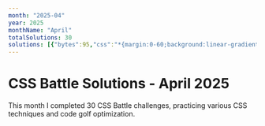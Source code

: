 ```yaml
---
month: "2025-04"
year: 2025
monthName: "April"
totalSolutions: 30
solutions: [{"bytes":95,"css":"*{margin:0-60;background:linear-gradient(90deg,#EAC049 290px,#51A499 0);*{margin:60-60;scale:-1","date":"2025-04-01","difficulty":"hard","has_image":false,"screenshot":"","target":91},{"bytes":191,"css":"*{background:#5A9F48;border:0 solid#394257;border-top-width:80;margin:70 100;*{border-inline-width:30px;margin:-5 55;padding:45 0;p{border-width:30;border-radius:50%;margin:-200-65;padding:50","date":"2025-04-02","difficulty":"medium","has_image":false,"screenshot":"","target":92},{"bytes":188,"css":"*{background:var(--b,#F5E3B5);*{--b:#469DBA;margin:90 120;p{position:fixed;border-radius:1in;margin:20-40;padding:40;+p{margin:20 120;--b:#F5E3B5;+p{--b:#469DBA;padding:20 80;margin:40 140","date":"2025-04-03","difficulty":"medium","has_image":false,"screenshot":"","target":93},{"bytes":180,"css":"html,p{background:#FEE;border:30px solid#56AE68;border-radius:0 1in 1in 0;margin:45 80 115;p{position:fixed;padding:35 90;margin:72-38;border-radius:0 70px 0 0;border-width:30 30 0","date":"2025-04-04","difficulty":"medium","has_image":false,"screenshot":"","target":94},{"bytes":196,"css":"*{background:radial-gradient(circle,#DE6B67 75px,#E8AD6D 0);p{position:fixed;padding:10 100;margin:132 92;background:linear-gradient(90deg,#E8AD6D 20px,#DE6B67 0)90px;rotate:45deg;+p{rotate:-45deg","date":"2025-04-05","difficulty":"medium","has_image":false,"screenshot":"","target":95},{"bytes":169,"css":"*{background:var(--b,#2A2753);margin:0;p{width:200;height:200;--b:#C3C441;clip-path:polygon(0 0,100%0,100%105px,50%195px,0 105px);+p{margin:-100 200;scale:-1;--b:#E25C57","date":"2025-04-06","difficulty":"medium","has_image":false,"screenshot":"","target":96},{"bytes":179,"css":"*{background:#FCEBEB;p{position:fixed;color:#8E2C88;background:#8E2C88;margin:106 180;padding:36 12;box-shadow:-88px 0,88px 0,var(--b,88px)0;+p{margin:154 136;padding:12;--b:176px","date":"2025-04-07","difficulty":"medium","has_image":false,"screenshot":"","target":97},{"bytes":325,"css":"*{background:#14576B;margin:12 62;border:20px solid#5A9F48;+*{margin:14;padding:50;p{color:14576B;margin:-36;border-width:70;box-shadow:120px 120px,-120px 120px,120px -120px,-120px -120px;a{position:fixed;border-color:#14576B;margin:-150-70;box-shadow:100px 0,180px 80px,180px 180px,100px 260px,0 260px,-80px 180px,-80px 80px","date":"2025-04-08","difficulty":"easy","has_image":false,"screenshot":"","target":98},{"bytes":233,"css":"*{position:fixed;background:#F58220;border:solid#fff;border-width:var(--b,20);margin:80 50;padding:50 130;*{background:radial-gradient(1q,#F58220 90px,#0000 0);margin:-70-150;padding:70 150;--b:0;p{margin:-10-150;padding:0 140;--b:10","date":"2025-04-09","difficulty":"easy","has_image":false,"screenshot":"","target":99},{"bytes":129,"css":"p{margin:52 22;padding:98;background:#BDC8D1;+p{padding:70 170;margin:-268 2;border:20px solid#fff;+p{margin:88 122;padding:70 50","date":"2025-04-10","difficulty":"medium","has_image":false,"screenshot":"","target":100},{"bytes":242,"css":"*{--b:#D96C7B;margin:110 190;translate:58q 110px;box-shadow:var(--a,-10px)0;color:8D424D}p{padding:70 50;--b:#D96C7B;translate:-296q -140px;+[a]{margin:-250 140;padding:70 50;--b:#8D424D;border-radius:1in 1in 0 0;--a:95q;color:D96C7B\n\u0026lt;/style\u0026gt;","date":"2025-04-11","difficulty":"easy","has_image":false,"screenshot":"","target":101},{"bytes":177,"css":"*{background:var(--b,#E3CC9E);+*{--b:#995757;margin:40 50;border-radius:50%/21q;p{padding:20;--b:#fff;border-radius:50%;+p{--b:#6C3232;translate:32q -74q;width:100;padding:10 20","date":"2025-04-12","difficulty":"medium","has_image":false,"screenshot":"","target":102},{"bytes":139,"css":"\u0026amp;{background:#E3CC9E;*{background:#2A2753;margin:125 150;translate:58q;border-radius:1in;box-shadow:-180q 0#2A2753}p{margin:0 55;padding:25","date":"2025-04-13","difficulty":"medium","has_image":false,"screenshot":"","target":103},{"bytes":225,"css":"\u0026amp;{background:#343400;*{background:#469DBA;margin:70 75;border-radius:50%var(--r,50%)}p{padding:50;--r:0;margin:15;translate:0 42q;+p{color:343400;--r:;padding:15;translate:-32q -53q;margin:0 110;box-shadow:106q 0,32q 0,-42q 0","date":"2025-04-14","difficulty":"easy","has_image":false,"screenshot":"","target":104},{"bytes":308,"css":"\u0026amp;{background:#4C3AB3;*{background:var(--b,#D96E9F);margin:30 100;border-radius:105q 105q 0 0}p{border:solid#4C3AB3;border-width:var(--i,10 10 0);padding:85 60;translate:-74q 32q;+p{position:fixed;translate:-30px -170px;padding:80 20;--b:#4C3AB3;+p{border-radius:50%;--i:0;padding:20;margin:40 110;--b:#D96E9F","date":"2025-04-15","difficulty":"easy","has_image":false,"screenshot":"","target":105},{"bytes":192,"css":"*{background:#4FC1AD;border:5ch solid#4C455B;margin:50 20;*{position:fixed;padding:85 60;margin:-90 40;background:#0000;border-image:linear-gradient(#4C455B 16.5q,#4FC1AD 0 78q,#4C455B 0)1 100","date":"2025-04-16","difficulty":"medium","has_image":false,"screenshot":"","target":106},{"bytes":246,"css":"\u0026amp;{background:#D96C7B;margin:-174 -108}p{position:fixed;background:radial-gradient(1q,#fff var(--q,127q),#0000);clip-path:polygon(0 0,50%0,50%50%,0 50%);width:600;height:600;+p{rotate:90deg;--q:5em;+p{rotate:180deg;--q:5ch;+p{rotate:270deg;--q:5vw","date":"2025-04-17","difficulty":"easy","has_image":false,"screenshot":"","target":107},{"bytes":129,"css":"\u0026amp;{background:#2D3464;*{background:radial-gradient(1q at 100%,#0000 40px,#D9D9D9 0 60px,#646DAB 0 80px,#0000);margin:70 200 70 120","date":"2025-04-18","difficulty":"medium","has_image":false,"screenshot":"","target":108},{"bytes":132,"css":"\u0026amp;{border:solid#FEFAED;border-width:60 80;background:#F9D9BF;*{margin:0 180 90 0;background:#D4A29F;color:D4A29F;box-shadow:45vw 30vh","date":"2025-04-19","difficulty":"medium","has_image":false,"screenshot":"","target":109},{"bytes":160,"css":"\u0026amp;{background:#2B2A4A;*{border-radius:0 0 1in 1in;background:linear-gradient(#DE9473 5ch,#0000 0 74q,#DE9473 0);margin:40 120 110;-webkit-box-reflect:below -80px","date":"2025-04-20","difficulty":"medium","has_image":false,"screenshot":"","target":110},{"bytes":227,"css":"*{background:var(--b,linear-gradient(#D96C7B 50%,#8AB8B6 0));*{margin:0 120;--b:radial-gradient(1q,#0000 5pc,#4C455B 0);p{color:4C455B;translate:5ch;padding:75;--b:#4C455B;box-shadow:60px 60px,0 90vh;+p{translate:-90vh;scale:-1","date":"2025-04-21","difficulty":"easy","has_image":false,"screenshot":"","target":111},{"bytes":166,"css":"*{background:#5A9F48;color:5A9F48;p{margin:100 62;border:solid#0000;border-width:96 125;border-top-color:#2A2753;b{padding:99 15;margin:0-10;box-shadow:70px 0,-70px 0","date":"2025-04-22","difficulty":"medium","has_image":false,"screenshot":"","target":112},{"bytes":194,"css":"\u0026amp;{background:#fff;border:solid#68D0DF;border-width:70 120;p{position:fixed;padding:20 40;background:#9A5DCB;margin:-28 72;+p{margin:132-8;+p{margin:-28;padding:20;border-radius:1in;+p{margin:132","date":"2025-04-23","difficulty":"medium","has_image":false,"screenshot":"","target":113},{"bytes":160,"css":"*{background:#6255AA;*{background:#5DCBA3;color:5DCBA3;margin:125 25;p{position:fixed;padding:25;margin:50 250;box-shadow:53q 53q;-webkit-box-reflect:above 50px","date":"2025-04-24","difficulty":"medium","has_image":false,"screenshot":"","target":114},{"bytes":243,"css":"*{background:#F5E3B5;*{margin:-55 140 90;border-radius:1in;box-shadow:inset 0 0 0 30px;color:8D424D;p{position:fixed;padding:15;margin:115 30;border:15px solid#0000;z-index:2;+p{margin:145 0;border:45px solid;z-index:1;box-shadow:0-10px#8D424D","date":"2025-04-25","difficulty":"easy","has_image":false,"screenshot":"","target":115},{"bytes":179,"css":"*{background:#282828;+*{background:#EA3323;color:EA3323;border-radius:50%;margin:90 140;border:30px solid#282828;box-shadow:5ch 0,-5ch 0;p{padding:30 10;margin:0 20;position:fixed","date":"2025-04-26","difficulty":"medium","has_image":false,"screenshot":"","target":116},{"bytes":148,"css":"*{background:var(--b,#CAEBE4);body{--b:#5AA4B7;border-radius:50%;margin:60 110;p{position:fixed;padding:60;margin:90 150;--b:#CAEBE4;+p{margin:90-90","date":"2025-04-27","difficulty":"medium","has_image":false,"screenshot":"","target":117},{"bytes":230,"css":"*{background:#66DBB8;*{margin:100 0;background:linear-gradient(#4C4C6B 20px,#0000 0 30px,#4C4C6B 0 74q,#0000 0 5pc,#4C4C6B 0);p{position:fixed;margin:-50 150;padding:85 35;background:#0000;border-radius:1in;border:5vh solid#4C4C6B","date":"2025-04-28","difficulty":"easy","has_image":false,"screenshot":"","target":118},{"bytes":174,"css":"*{background:var(--b,#F7EC7D);*{border-radius:1in;position:fixed;margin:45 30;p{padding:60 140;--b:#243D83;+p{rotate:90deg;b{padding:30;--b:#fff;margin:50-30;b{margin:-190-30","date":"2025-04-29","difficulty":"medium","has_image":false,"screenshot":"","target":119},{"bytes":141,"css":"*{background:radial-gradient(1q,#5A9F48 15ch,#fff 0);*{border:solid#fff;border-width:0 5ch 5ch 0;margin:80 165;translate:26q 26q;rotate:45deg","date":"2025-04-30","difficulty":"medium","has_image":false,"screenshot":"","target":120}]
---
```


# CSS Battle Solutions - April 2025

This month I completed 30 CSS Battle challenges, practicing various CSS techniques and code golf optimization.

